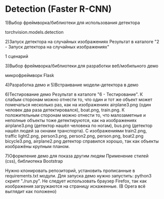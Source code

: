 # Detection (Faster R-CNN)

1)Выбор фреймворка/библиотеки для использования детектора

torchvision.models.detection


2)Запуск детектора на случайных изображениях
Результат в каталоге "2 - Запуск детектора на случайных изображениях"

1 сценарий

3)Выбор фреймворка/библиотеки для разработки веб/мобильного демо

микрофреймворк Flask


4)Разработка демо и 5)Встраивание модели-детектора в демо

6)Тестирование демо
Результат в каталоге "6 - Тестирование".
К слабым сторонам можно отнести то, что один и тот же объект может помечаться несколько раз, как на изображениях airplane3.png (один человек два раза детектировался), boat.png, train.png. К положительным сторонам можно отнести то, что малозаметные и неполные объекты тоже детектируются, как на изображениях airplane3.png (детектор нашёл человека по ногам), bus.png (детектор нашёл людей за окнами транспорта). 
С изображениями train2.png, traffic light2.png, person3.png, person2.png, person.png, boat2.png bicycle3.png, airplane2.png детектор справился хорошо, так как объекты изображёны крупным планом.


7)Оформление демо для показа другим людям
Применение стилей (css), библиотека Bootstrap


Нужно клонировать репозиторий, установить прописанные в requirements.txt модули.
Для запуска демо нужно запустить: python3 скрипт "./run.py".
Не следует использовать браузер Firefox, так как изображения загружаются на страницу искаженные. (В Opera всё выглядит как положено)
